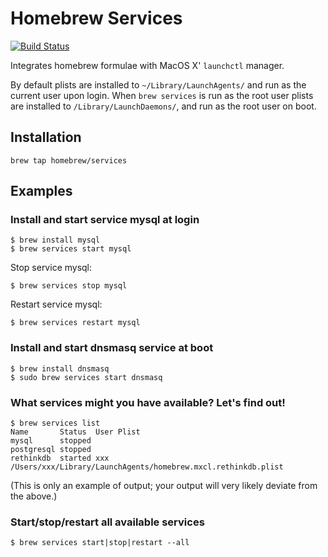Homebrew Services
=================

[![Build Status](https://travis-ci.org/Homebrew/homebrew-services.svg?branch=master)](https://travis-ci.org/Homebrew/homebrew-services)

Integrates homebrew formulae with MacOS X' `launchctl` manager.

By default plists are installed to `~/Library/LaunchAgents/` and run as the
current user upon login.  When `brew services` is run as the root user plists
are installed to `/Library/LaunchDaemons/`, and run as the root user on boot.

## Installation ##

```
brew tap homebrew/services
```

## Examples ##

### Install and start service mysql at login ###

```
$ brew install mysql
$ brew services start mysql
```

Stop service mysql:

```
$ brew services stop mysql
```

Restart service mysql:

```
$ brew services restart mysql
```


### Install and start dnsmasq service at boot ###

```
$ brew install dnsmasq
$ sudo brew services start dnsmasq
```

### What services might you have available? Let's find out! ###

```
$ brew services list
Name       Status  User Plist
mysql      stopped
postgresql stopped
rethinkdb  started xxx  /Users/xxx/Library/LaunchAgents/homebrew.mxcl.rethinkdb.plist
```

(This is only an example of output; your output will very likely deviate from the above.)


### Start/stop/restart all available services ###

```
$ brew services start|stop|restart --all
```
